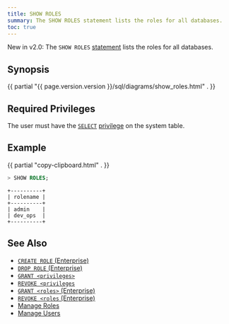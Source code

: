 ```yaml
---
title: SHOW ROLES
summary: The SHOW ROLES statement lists the roles for all databases.
toc: true
---
```


<span class="version-tag">New in v2.0:</span> The `SHOW ROLES` [statement](sql-statements.html) lists the roles for all databases.


## Synopsis

<section>{{ partial "{{ page.version.version }}/sql/diagrams/show_roles.html" . }}</section>

## Required Privileges

The user must have the [`SELECT`](select-clause.html) [privilege](privileges.html) on the system table.

## Example

{{ partial "copy-clipboard.html" . }}
~~~ sql
> SHOW ROLES;
~~~
~~~
+----------+
| rolename |
+----------+
| admin    |
| dev_ops  |
+----------+
~~~

## See Also

- [`CREATE ROLE` (Enterprise)](create-role.html)
- [`DROP ROLE` (Enterprise)](drop-role.html)
- [`GRANT <privileges>`](grant.html)
- [`REVOKE <privileges`](revoke.html)
- [`GRANT <roles>` (Enterprise)](grant-roles.html)
- [`REVOKE <roles` (Enterprise)](revoke-roles.html)
- [Manage Roles](roles.html)
- [Manage Users](create-and-manage-users.html)
